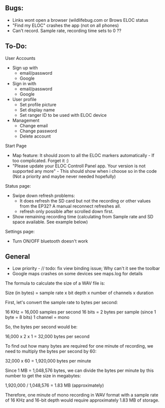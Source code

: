## Bugs:
- Links wont open a browser (wildlifebug.com or Brows ELOC status
- "Find my ELOC" crashes the app (not on all phones)
- Can't record. Sample rate, recording time sets to 0 ??

## To-Do:

User Accounts
 - Sign up with 
 	- email/password
 	- Google
 - Sign in with
 	- email/password
 	- Google
 - User profile
 	- Set profile picture
 	- Set display name
 	- Set ranger ID to be used with ELOC device
 - Management
 	- Change email
 	- Change password
 	- Delete account

Start Page
- Map feature: It should zoom to all the ELOC markers automatically - If too complicated. Forget it :)
- "Please update your ELOC Controll Panel app. Your version is not supported any more" - This should show when i choose so in the code (Not a priority and maybe never needed hopefully)

Status page: 
- Swipe down refresh problems:
	- It does refresh the SD card but not the recording or other values from the EP32? A manual reconnect refreshes all.
	- refresh only possible after scrolled down first.
- Show remaining recording time (calculating from Sample rate and SD space available. See example below)

Settings page: 
- Turn ON/OFF bluetooth doesn't work

## General
 - Low priority - // todo: fix view binding issue; Why can't it see the toolbar
 - Google maps crashes on some devices see maps.log for details



The formula to calculate the size of a WAV file is:

Size (in bytes) = sample rate x bit depth x number of channels x duration

First, let's convert the sample rate to bytes per second:

16 KHz = 16,000 samples per second
16 bits = 2 bytes per sample (since 1 byte = 8 bits)
1 channel = mono

So, the bytes per second would be:

16,000 x 2 x 1 = 32,000 bytes per second

To find out how many bytes are required for one minute of recording, we need to multiply the bytes per second by 60:

32,000 x 60 = 1,920,000 bytes per minute

Since 1 MB = 1,048,576 bytes, we can divide the bytes per minute by this number to get the size in megabytes:

1,920,000 / 1,048,576 = 1.83 MB (approximately)

Therefore, one minute of mono recording in WAV format with a sample rate of 16 KHz and 16-bit depth would require approximately 1.83 MB of storage.
